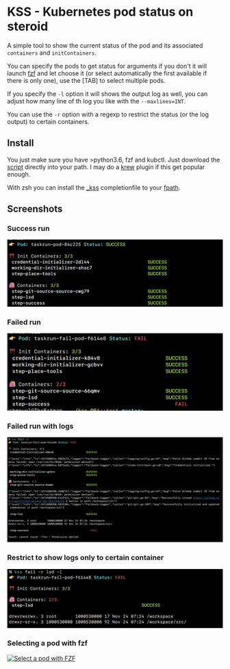 # KSS - Kubernetes pod status on steroid

A simple tool to show the current status of the pod and its associated `containers` and `initContainers`.

You can specify the pods to get status for arguments if you don't it will launch [fzf](https://github.com/junegunn/fzf) and let choose it (or select automatically the first available if there is only one), use the [TAB] to select multiple pods.

If you specify the `-l` option it will shows the output log as well, you can adjust how many line of th log you like with the `--maxlines=INT`.

You can use the `-r` option with a regexp to restrict the status (or the log output) to certain containers.

## Install

You just make sure you have >python3.6, fzf and kubctl. Just download the [script](https://raw.githubusercontent.com/chmouel/kss/master/kss) directly into your path. I may do a [krew](https://github.com/kubernetes-sigs/krew) plugin if this get popular enough.

With zsh you can install the [_kss](./_kss) completionfile  to your [fpath](https://unix.stackexchange.com/a/33898).

## Screenshots

### Success run

![Success run](.screenshots/success.png)

### Failed run

![Fail run](.screenshots/failure.png)

### Failed run with logs

![Fail run](.screenshots/logging.png)

### Restrict to show logs only to certain container

![Restrict to some pod](.screenshots/restrict.png)

### Selecting a pod with fzf

[![Select a pod with FZF](https://asciinema.org/a/M6yotJ6Vi1ftRZ6syYU5UpT82.png)](https://asciinema.org/a/M6yotJ6Vi1ftRZ6syYU5UpT82)
